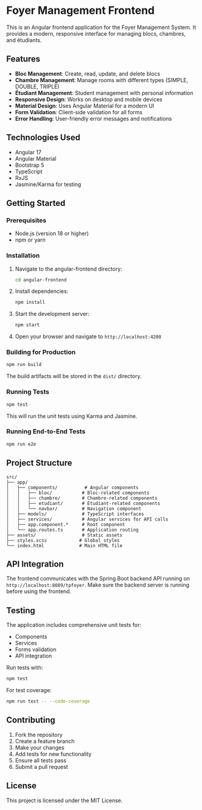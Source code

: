 # Foyer Management Frontend

This is an Angular frontend application for the Foyer Management System. It provides a modern, responsive interface for managing blocs, chambres, and étudiants.

## Features

- **Bloc Management**: Create, read, update, and delete blocs
- **Chambre Management**: Manage rooms with different types (SIMPLE, DOUBLE, TRIPLE)
- **Étudiant Management**: Student management with personal information
- **Responsive Design**: Works on desktop and mobile devices
- **Material Design**: Uses Angular Material for a modern UI
- **Form Validation**: Client-side validation for all forms
- **Error Handling**: User-friendly error messages and notifications

## Technologies Used

- Angular 17
- Angular Material
- Bootstrap 5
- TypeScript
- RxJS
- Jasmine/Karma for testing

## Getting Started

### Prerequisites

- Node.js (version 18 or higher)
- npm or yarn

### Installation

1. Navigate to the angular-frontend directory:
   ```bash
   cd angular-frontend
   ```

2. Install dependencies:
   ```bash
   npm install
   ```

3. Start the development server:
   ```bash
   npm start
   ```

4. Open your browser and navigate to `http://localhost:4200`

### Building for Production

```bash
npm run build
```

The build artifacts will be stored in the `dist/` directory.

### Running Tests

```bash
npm test
```

This will run the unit tests using Karma and Jasmine.

### Running End-to-End Tests

```bash
npm run e2e
```

## Project Structure

```
src/
├── app/
│   ├── components/          # Angular components
│   │   ├── bloc/           # Bloc-related components
│   │   ├── chambre/        # Chambre-related components
│   │   ├── etudiant/       # Étudiant-related components
│   │   └── navbar/         # Navigation component
│   ├── models/             # TypeScript interfaces
│   ├── services/           # Angular services for API calls
│   ├── app.component.*     # Root component
│   └── app.routes.ts       # Application routing
├── assets/                 # Static assets
├── styles.scss            # Global styles
└── index.html             # Main HTML file
```

## API Integration

The frontend communicates with the Spring Boot backend API running on `http://localhost:8089/tpfoyer`. Make sure the backend server is running before using the frontend.

## Testing

The application includes comprehensive unit tests for:
- Components
- Services
- Forms validation
- API integration

Run tests with:
```bash
npm test
```

For test coverage:
```bash
npm run test -- --code-coverage
```

## Contributing

1. Fork the repository
2. Create a feature branch
3. Make your changes
4. Add tests for new functionality
5. Ensure all tests pass
6. Submit a pull request

## License

This project is licensed under the MIT License.